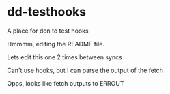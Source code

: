 dd-testhooks
============

A place for don to test hooks

Hmmmm, editing the README file.

Lets edit this one 2 times between syncs

Can't use hooks, but I can parse the output of the fetch

Opps, looks like fetch outputs to ERROUT
